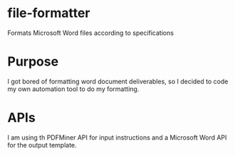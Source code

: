 # file-formatter
Formats Microsoft Word files according to specifications

# Purpose
I got bored of formatting word document deliverables, so I decided to code my own automation tool to do my formatting.

# APIs
I am using th PDFMiner API for input instructions and a Microsoft Word API for the output template.
